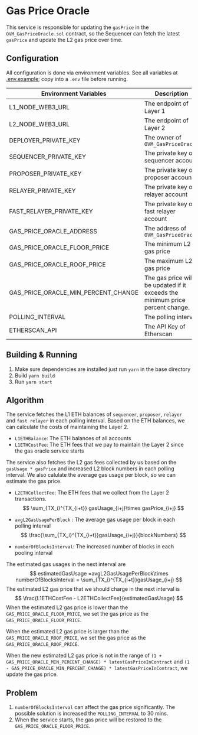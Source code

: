 # Gas Price Oracle

This service is responsible for updating the `gasPrice` in the `OVM_GasPriceOracle.sol` contract, so the Sequencer can fetch the latest `gasPrice` and update the L2 gas price over time.

## Configuration
All configuration is done via environment variables. See all variables at [.env.example](.env.example); copy into a `.env` file before running.

| Environment Variables               | Description                                                  | Default    |
| ----------------------------------- | ------------------------------------------------------------ | ---------- |
| L1_NODE_WEB3_URL                    | The endpoint of Layer 1                                      |            |
| L2_NODE_WEB3_URL                    | The endpoint of Layer 2                                      |            |
| DEPLOYER_PRIVATE_KEY                | The owner of `OVM_GasPriceOracle`                            |            |
| SEQUENCER_PRIVATE_KEY               | The private key of sequencer account                         |            |
| PROPOSER_PRIVATE_KEY                | The private key of proposer account                          |            |
| RELAYER_PRIVATE_KEY                 | The private key of relayer account                           |            |
| FAST_RELAYER_PRIVATE_KEY            | The private key of fast relayer account                      |            |
| GAS_PRICE_ORACLE_ADDRESS            | The address of `OVM_GasPriceOracle`                          |            |
| GAS_PRICE_ORACLE_FLOOR_PRICE        | The minimum L2 gas price                                     | 15000000   |
| GAS_PRICE_ORACLE_ROOF_PRICE         | The maximum L2 gas price                                     | 2000000000 |
| GAS_PRICE_ORACLE_MIN_PERCENT_CHANGE | The gas price will be updated if it exceeds the minimum price percent change. | 0.1        |
| POLLING_INTERVAL                    | The polling interval                                         | 60 * 1000  |
| ETHERSCAN_API                       | The API Key of Etherscan                                     |            |

## Building & Running
1. Make sure dependencies are installed just run `yarn` in the base directory
2. Build `yarn build`
3. Run `yarn start`

## Algorithm

The service fetches the L1 ETH balances of `sequencer`, `proposer`, `relayer` and `fast relayer` in each polling interval. Based on the ETH balances, we can calculate the costs of maintaining the Layer 2.

* `L1ETHBalance`: The ETH balances of all accounts
* `L1ETHCostFee`: The ETH fees that we pay to maintain the Layer 2 since the gas oracle service starts

The service also fetches the L2 gas fees collected by us based on the `gasUsage * gasPrice` and increased L2 block numbers in each polling interval. We also calulate the average gas usage per block, so we can estimate the gas price.

* `L2ETHCollectFee`: The ETH fees that we collect from the Layer 2 transactions.
  $$
  \sum_{TX_i}^{TX_{i+t}} gasUsage_{i+j}\times gasPrice_{i+j}
  $$
  
* `avgL2GasUsagePerBlock` : The average gas usage per block in each polling interval
  $$
  \frac{\sum_{TX_i}^{TX_{i+t}}gasUsage_{i+j}}{blockNumbers}
  $$

* `numberOfBlocksInterval`: The increased number of blocks in each pooling interval

The estimated gas usages in the next interval are
$$
estimatedGasUsage =avgL2GasUsagePerBlock\times numberOfBlocksInterval = \sum_{TX_i}^{TX_{i+t}}gasUsage_{i+j}
$$
The estimated L2 gas price that we should charge in the next interval is
$$
\frac{L1ETHCostFee - L2ETHCollectFee}{estimatedGasUsage}
$$
When the estimated L2 gas price is lower than the `GAS_PRICE_ORACLE_FLOOR_PRICE`, we set the gas price as the `GAS_PRICE_ORACLE_FLOOR_PRICE`.

When the estimated L2 gas price is larger than the `GAS_PRICE_ORACLE_ROOF_PRICE`, we set the gas price as the `GAS_PRICE_ORACLE_ROOF_PRICE`.

When the new estimated L2 gas price is not in the range of `(1 + GAS_PRICE_ORACLE_MIN_PERCENT_CHANGE) * latestGasPriceInContract` and `(1 - GAS_PRICE_ORACLE_MIN_PERCENT_CHANGE) * latestGasPriceInContract`, we update the gas price.

## Problem

1. `numberOfBlocksInterval` can affect the gas price significantly. The possible solution is increased the `POLLING_INTERVAL` to 30 mins.
2. When the service starts, the gas price will be restored to the `GAS_PRICE_ORACLE_FLOOR_PRICE`.
